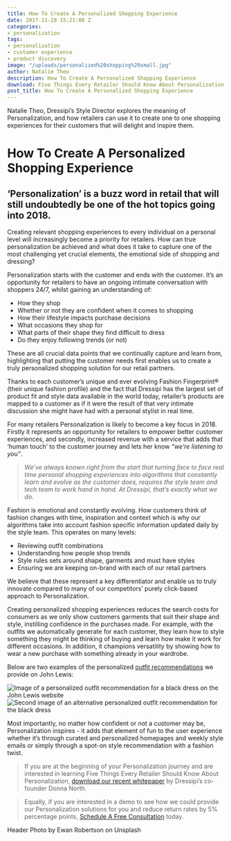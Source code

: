 ```yaml
---
title: How To Create A Personalized Shopping Experience
date: 2017-11-28 15:21:00 Z
categories:
- personalization
tags:
- personalization
- customer experience
- product discovery
image: "/uploads/personalized%20shopping%20small.jpg"
author: Natalie Theo
description: How To Create A Personalized Shopping Experience
download: Five Things Every Retailer Should Know About Personalization
post_title: How To Create A Personalized Shopping Experience
---
```


Natalie Theo, Dressipi’s Style Director explores the meaning of Personalization, and how retailers can use it to create one to one shopping experiences for their customers that will delight and inspire them.

# How To Create A Personalized Shopping Experience

## ‘Personalization’ is a buzz word in retail that will still undoubtedly be one of the hot topics going into 2018.

Creating relevant shopping experiences to every individual on a personal level will increasingly become a priority for retailers. How can true personalization be achieved and what does it take to capture one of the most challenging yet crucial elements, the emotional side of shopping and dressing?

Personalization starts with the customer and ends with the customer. It’s an opportunity for retailers to have an ongoing intimate conversation with shoppers 24/7, whilst gaining an understanding of:

- How they shop
- Whether or not they are confident when it comes to shopping
- How their lifestyle impacts purchase decisions
- What occasions they shop for
- What parts of their shape they find difficult to dress
- Do they enjoy following trends (or not)

These are all crucial data points that we continually capture and learn from, highlighting that putting the customer needs first enables us to create a truly personalized shopping solution for our retail partners.

Thanks to each customer’s unique and ever evolving Fashion Fingerprint® (their unique fashion profile) and the fact that Dressipi has the largest set of product fit and style data available in the world today, retailer’s products are mapped to a customer as if it were the result of that very intimate discussion she might have had with a personal stylist in real time.

For many retailers Personalization is likely to become a key focus in 2018. Firstly it represents an opportunity for retailers to empower better customer experiences, and secondly, increased revenue with a service that adds that ‘human touch’ to the customer journey and lets her know _“we’re listening to you”_.

> _We’ve always known right from the start that turning face to face real time personal shopping experiences into algorithms that constantly learn and evolve as the customer does, requires the style team and tech team to work hand in hand. At Dressipi, that’s exactly what we do._

Fashion is emotional and constantly evolving. How customers think of fashion changes with time, inspiration and context which is why our algorithms take into account fashion specific information updated daily by the style team. This operates on many levels:

- Reviewing outfit combinations
- Understanding how people shop trends
- Style rules sets around shape, garments and must have styles
- Ensuring we are keeping on-brand with each of our retail partners

We believe that these represent a key differentiator and enable us to truly innovate compared to many of our competitors’ purely click-based approach to Personalization.

Creating personalized shopping experiences reduces the search costs for consumers as we only show customers garments that suit their shape and style, instilling confidence in the purchases made. For example, with the outfits we automatically generate for each customer, they learn how to style something they might be thinking of buying and learn how make it work for different occasions. In addition, it champions versatility by showing how to wear a new purchase with something already in your wardrobe.

Below are two examples of the personalized [outfit recommendations](https://dressipi.com/solutions/product-experience/) we provide on John Lewis:

![Image of a personalized outfit recommendation for a black dress on the John Lewis website](/uploads/JL_outfit_2.png) ![Second image of an alternative personalized outfit recommendation for the black dress](/uploads/JL_outfit_1.png)

Most importantly, no matter how confident or not a customer may be, Personalization inspires - it adds that element of fun to the user experience whether it’s through curated and personalized homepages and weekly style emails or simply through a spot-on style recommendation with a fashion twist.

> If you are at the beginning of your Personalization journey and are interested in learning Five Things Every Retailer Should Know About Personalization, [download our recent whitepaper](https://dressipi.com/downloads/five-things-every-retailer-should-know-about-personalization-whitepaper/) by Dressipi’s co-founder Donna North.

> Equally, if you are interested in a demo to see how we could provide our Personalization solutions for you and reduce return rates by 5% percentage points, [Schedule A Free Consultation](/company/demo/) today.

Header Photo by Ewan Robertson on Unsplash
